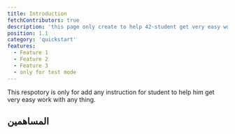 ```yaml
---
title: Introduction
fetchContributors: true
description: 'this page only create to help 42-student get very easy work with any thing'
position: 1.1
category: 'quickstart'
features:
  - Feature 1
  - Feature 2
  - Feature 3
  - only for test mode
---
```

This respotory is only for add any instruction for student to help him get very easy work with any thing.


## المساهمين

<contributors :items="$contributors"></contributors>
